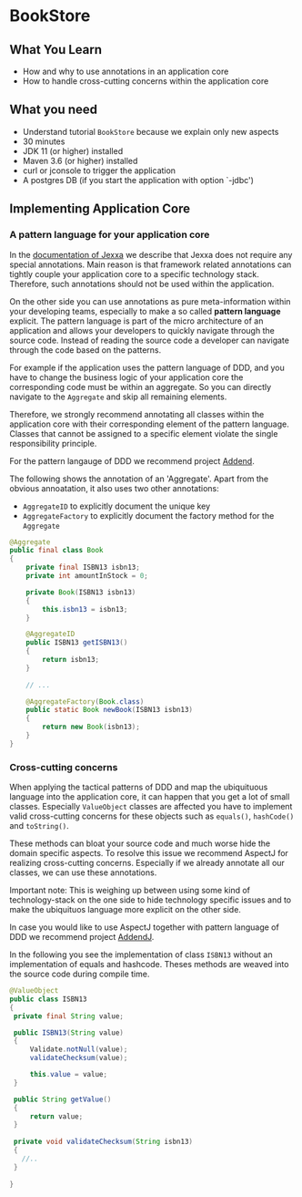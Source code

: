 # BookStore 

## What You Learn

*   How and why to use annotations in an application core 
*   How to handle cross-cutting concerns within the application core        

## What you need

*   Understand tutorial `BookStore` because we explain only new aspects 
*   30 minutes
*   JDK 11 (or higher) installed 
*   Maven 3.6 (or higher) installed
*   curl or jconsole to trigger the application
*   A postgres DB (if you start the application with option `-jdbc')  

## Implementing Application Core 

### A pattern language for your application core 
In the [documentation of Jexxa](https://repplix.github.io/Jexxa/jexxa.html) we describe that Jexxa does not require any special annotations. Main reason is that framework related annotations can tightly couple your application core to a specific technology stack. Therefore, such annotations should not be used within the application. 

On the other side you can use annotations as pure meta-information within your developing teams, especially to make a so called __pattern language__ explicit. The pattern language is part of the micro architecture of an application and allows your developers to quickly navigate through the source code.  Instead of reading the source code a developer can navigate through the code based on the patterns. 

For example if the application uses the pattern language of DDD, and you have to change the business logic of your application core the corresponding code must be within an aggregate. So you can directly navigate to the `Aggregate` and skip all remaining elements.      

Therefore, we strongly recommend annotating all classes within the application core with their corresponding element of the pattern language. Classes that cannot be assigned to a specific element violate the single responsibility principle.

For the pattern langauge of DDD we recommend project [Addend](https://addend.jexxa.io/).     

The following shows the annotation of an 'Aggregate'. Apart from the obvious annoatation, it also uses two other annotations: 
*   `AggregateID` to explicitly document the unique key
*   `AggregateFactory` to explicitly document the factory method for the `Aggregate`     

```java
@Aggregate
public final class Book
{
    private final ISBN13 isbn13;
    private int amountInStock = 0;

    private Book(ISBN13 isbn13)
    {
        this.isbn13 = isbn13;
    }

    @AggregateID
    public ISBN13 getISBN13()
    {
        return isbn13;
    }
  
    // ... 

    @AggregateFactory(Book.class)
    public static Book newBook(ISBN13 isbn13)
    {
        return new Book(isbn13);
    }
}
```
 
### Cross-cutting concerns   

When applying the tactical patterns of DDD and map the ubiquituous language into the application core, it can happen that you get a lot of small classes. Especially `ValueObject` classes are affected you have to implement valid cross-cutting concerns for these objects such as `equals()`, `hashCode()` and `toString()`.

These methods can bloat your source code and much worse hide the domain specific aspects. To resolve this issue we recommend AspectJ for realizing cross-cutting concerns. Especially if we already annotate all our classes, we can use these annotations. 

Important note: This is weighing up between using some kind of technology-stack on the one side to hide technology specific issues and to make the ubiquituos language more explicit on the other side.     

In case you would like to use AspectJ together with pattern language of DDD we recommend project [AddendJ](https://addendj.jexxa.io/).     

In the following you see the implementation of class `ISBN13` without an implementation of equals and hashcode. Theses methods are weaved into the source code during compile time.    
 
```java
@ValueObject
public class ISBN13
{
 private final String value;

 public ISBN13(String value)
 {
     Validate.notNull(value);
     validateChecksum(value);

     this.value = value;
 }

 public String getValue()
 {
     return value;
 }
 
 private void validateChecksum(String isbn13)
 {
   //..
 }
 
}  
```

